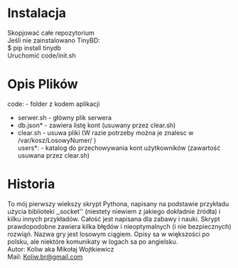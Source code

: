 
# Instalacja  
Skopjować całe repozytorium<br>
Jeśli nie zainstalowano TinyBD:<br>
 $ pip install tinydb<br>
 Uruchomić code/init.sh<br>
# Opis Plików
code:         - folder z kodem aplikacji<br>
 * serwer.sh - główny plik serwera
 * db.json* - zawiera listę kont (usuwany przez clear.sh)
 * clear.sh - usuwa pliki (W razie potrzeby można je znalesc w /var/kosz/LosowyNumer/ ) <br>
 users*:      - katalog do przechowywania kont użytkowników (zawartość usuwana przez clear.sh)    <br>


# Historia
To mój pierwszy wiekszy skrypt Pythona, napisany na podstawie przykładu użycia biblioteki ,,socket''
(niestety niewiem z jakiego dokładnie źródła) i kilku innych przykładów. 
Całość jest napisana dla zabawy i nauki. Skrypt prawdopodobne zawiera kilka błędów i nieoptymalnych (i nie bezpiecznych) rozwiąń.
Nazwa gry jest losowym ciągiem. Opisy sa w większości po polsku, ale niektóre komunikaty w logach sa po angielsku.<br>
Autor: Koliw aka Mikołaj Wojtkiewicz<br>
Mail: Koliw.br@gmail.com                                                          
 
 
